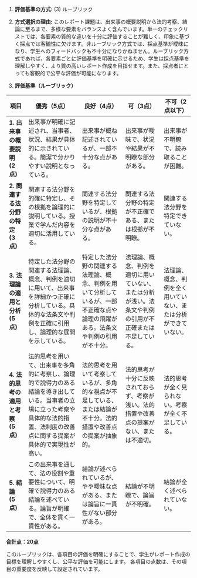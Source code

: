 1. **評価基準の方式:** (3) ルーブリック

2. **方式選択の理由:** このレポート課題は、出来事の概要説明から法的考察、結論に至るまで、多様な要素をバランスよく含んでいます。単一のチェックリストでは、各要素の質的な違いを十分に評価することが難しく、印象に基づく採点では客観性に欠けます。非ルーブリック方式では、採点基準が曖昧になり、学生へのフィードバックも不十分になりかねません。ルーブリック方式であれば、各要素ごとに評価基準を明確に示せるため、学生は採点基準を理解しやすく、より質の高いレポート作成を目指せます。また、採点者にとっても客観的で公平な評価が可能になります。


3. **評価基準（ルーブリック）**

| 項目 | 優秀（5点） | 良好（4点） | 可（3点） | 不可（2点以下） |
|---|---|---|---|---|
| **1. 出来事の概要説明 (2点)** | 出来事が明確に記述され、当事者、状況、結果が具体的に示されている。簡潔で分かりやすい説明となっている。 | 出来事が概ね記述されているが、一部不十分な点がある。 | 出来事が曖昧で、状況や結果が不明瞭な部分がある。 | 出来事が不明瞭で、読み取ることが困難。 |
| **2. 関連する法分野の特定 (3点)** | 関連する法分野を的確に特定し、その根拠を論理的に説明している。授業で学んだ内容を適切に活用している。 | 関連する法分野を特定しているが、根拠の説明が不十分な点がある。 | 関連する法分野の特定が不正確である、または根拠が不明瞭。 | 関連する法分野を特定できていない。 |
| **3. 法理論の適用と分析 (5点)** | 特定した法分野の関連する法理論、概念、判例を適切に用いて、出来事を詳細かつ正確に分析している。具体的な法条文や判例を正確に引用し、論理的な展開を示している。 | 特定した法分野の関連する法理論、概念、判例を用いて分析しているが、一部不正確な点や論理の飛躍がある。法条文や判例の引用が不十分。 | 法理論、概念、判例を適切に用いていない、または分析が浅い。法条文や判例の引用が不正確または不足している。 | 法理論、概念、判例を全く用いていない、または分析ができていない。 |
| **4. 法的思考の適用と考察 (5点)** | 法的思考を用いて、出来事を多角的に考察し、論理的で説得力のある結論を導き出している。当事者の立場に立った考察や具体的な法的措置、法制度の改善点に関する提案が具体的で実現性が高い。 | 法的思考を用いて考察しているが、多角的な視点が不足している、または結論が不十分。法的措置や改善点の提案が抽象的。 | 法的思考が十分に反映されておらず、考察が浅い。法的措置や改善点の提案がない、または不適切。 | 法的思考が全く見られない。考察が全く不足している。 |
| **5. 結論 (5点)** | この出来事を通して、法の役割や重要性について、明確で説得力のある結論を述べている。論旨が明確で、全体を貫く一貫性がある。 | 結論が述べられているが、やや曖昧な点がある、または論旨に一貫性がない部分がある。 | 結論が不明瞭で、論旨が不明確。 | 結論が全く述べられていない。 |


**合計点：20点**

このルーブリックは、各項目の評価を明確にすることで、学生がレポート作成の目標を理解しやすくし、公平な評価を可能にします。  各項目の点数は、その項目の重要度を反映して設定されています。
